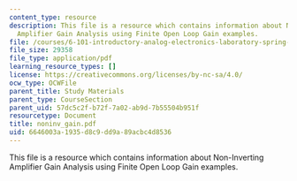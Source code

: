```yaml
---
content_type: resource
description: This file is a resource which contains information about Non-Inverting
  Amplifier Gain Analysis using Finite Open Loop Gain examples.
file: /courses/6-101-introductory-analog-electronics-laboratory-spring-2007/6646003a1935d8c9dd9a89acbc4d8536_noninv_gain.pdf
file_size: 29358
file_type: application/pdf
learning_resource_types: []
license: https://creativecommons.org/licenses/by-nc-sa/4.0/
ocw_type: OCWFile
parent_title: Study Materials
parent_type: CourseSection
parent_uid: 57dc5c2f-b72f-7a02-ab9d-7b55504b951f
resourcetype: Document
title: noninv_gain.pdf
uid: 6646003a-1935-d8c9-dd9a-89acbc4d8536
---
```

This file is a resource which contains information about Non-Inverting Amplifier Gain Analysis using Finite Open Loop Gain examples.